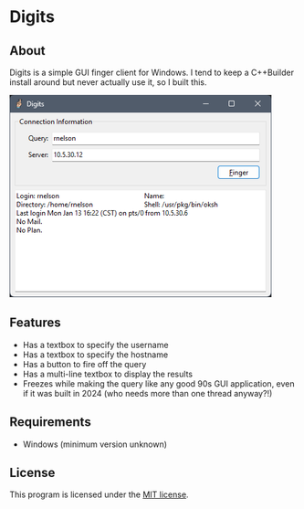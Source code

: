 # Digits

About
-----
Digits is a simple GUI finger client for Windows. I tend to keep a C++Builder install 
around but never actually use it, so I built this.

![Screenshot of Digits 1.0.0](https://github.com/rnelson/digits/blob/main/docs/digits-1.0.0.png)

Features
--------
* Has a textbox to specify the username
* Has a textbox to specify the hostname
* Has a button to fire off the query
* Has a multi-line textbox to display the results
* Freezes while making the query like any good 90s GUI application, even if it was built in 2024 (who needs more than one thread anyway?!)

Requirements
------------
* Windows (minimum version unknown)

License
-------
This program is licensed under the [MIT license][license].

[license]: https://rnelson.mit-license.org/